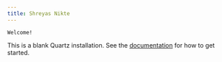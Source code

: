 ```yaml
---
title: Shreyas Nikte
---
```



```poetry
Welcome!
```

This is a blank Quartz installation.
See the [documentation](https://quartz.jzhao.xyz) for how to get started.
